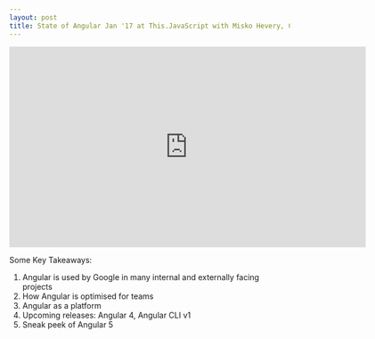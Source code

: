```yaml
---
layout: post
title: State of Angular Jan '17 at This.JavaScript with Misko Hevery, Creator of Angular
---
```

<iframe width="640" height="360" src="https://www.youtube.com/embed/RedH0yFmWUw" frameborder="0" allowfullscreen></iframe>

Some Key Takeaways:

1. Angular is used by Google in many internal and externally facing projects
2. How Angular is optimised for teams
3. Angular as a platform
4. Upcoming releases: Angular 4, Angular CLI v1
5. Sneak peek of Angular 5
